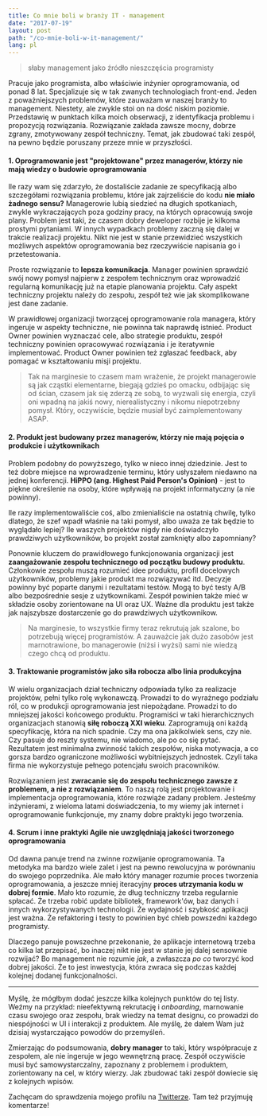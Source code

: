 ```yaml
---
title: Co mnie boli w branży IT - management
date: "2017-07-19"
layout: post
path: "/co-mnie-boli-w-it-management/"
lang: pl
---
```


> słaby management jako źródło nieszczęścia programisty

Pracuje jako programista, albo właściwie inżynier oprogramowania, od ponad 8 lat. Specjalizuje się w tak zwanych technologiach front-end. Jeden z poważniejszych problemów, które zauważam w naszej branży to management. Niestety, ale zwykle stoi on na dość niskim poziomie. Przedstawię w punktach kilka moich obserwacji, z identyfikacja problemu i propozycją rozwiązania. Rozwiązanie zakłada zawsze mocny, dobrze zgrany, zmotywowany zespół techniczny. Temat, jak zbudować taki zespół, na pewno będzie poruszany przeze mnie w przyszłości.

#### 1. Oprogramowanie jest "projektowane" przez managerów, którzy nie mają wiedzy o budowie oprogramowania

Ile razy wam się zdarzyło, że dostaliście zadanie ze specyfikacją albo szczegółami rozwiązania problemu, które jak zajrzeliście do kodu **nie miało żadnego sensu?** Managerowie lubią siedzieć na długich spotkaniach, zwykle wykraczających poza godziny pracy, na których opracowują swoje plany. Problem jest taki, że czasem dobry deweloper rozbije je kilkoma prostymi pytaniami. W innych wypadkach problemy zaczną się dalej w trakcie realizacji projektu. Nikt nie jest w stanie przewidzieć wszystkich możliwych aspektów oprogramowania bez rzeczywiście napisania go i przetestowania.

Proste rozwiązanie to **lepsza komunikacja**. Manager powinien sprawdzić swój nowy pomysł najpierw z zespołem technicznym oraz wprowadzić regularną komunikację już na etapie planowania projektu. Cały aspekt techniczny projektu należy do zespołu, zespół też wie jak skomplikowane jest dane zadanie.

W prawidłowej organizacji tworzącej oprogramowanie rola managera, który ingeruje w aspekty techniczne, nie powinna tak naprawdę istnieć. Product Owner powinien wyznaczać cele, albo strategie produktu, zespół techniczny powinien opracowywać rozwiązania i je iteratywnie implementować. Product Owner powinien też zgłaszać feedback, aby pomagać w kształtowaniu misji projektu.

> Tak na marginesie to czasem mam wrażenie, że projekt managerowie są jak cząstki elementarne, biegają gdzieś po omacku, odbijając się od ścian, czasem jak się zderzą ze sobą, to wyzwali się energia, czyli oni wpadną na jakiś nowy, nierealistyczny i nikomu niepotrzebny pomysł. Który, oczywiście, będzie musiał być zaimplementowany ASAP.

#### 2. Produkt jest budowany przez managerów, którzy nie mają pojęcia o produkcie i użytkownikach

Problem podobny do powyższego, tylko w nieco innej dziedzinie. Jest to też dobre miejsce na wprowadzenie terminu, który usłyszałem niedawno na jednej konferencji. **HiPPO (ang. Highest Paid Person's Opinion)** - jest to piękne określenie na osoby, które wpływają na projekt informatyczny (a nie powinny).

Ile razy implementowaliście coś, albo zmienialiście na ostatnią chwilę, tylko dlatego, że szef wpadł właśnie na taki pomysł, albo uważa ze tak będzie to wyglądało lepiej? Ile waszych projektów nigdy nie doświadczyło prawdziwych użytkowników, bo projekt został zamknięty albo zapomniany?

Ponownie kluczem do prawidłowego funkcjonowania organizacji jest **zaangażowanie zespołu technicznego od początku budowy produktu**. Członkowie zespołu muszą rozumieć idee produktu, profil docelowych użytkowników, problemy jakie produkt ma rozwiązywać itd. Decyzje powinny być poparte danymi i rezultatami testów. Mogą to być testy A/B albo bezpośrednie sesje z użytkownikami. Zespół powinien także mieć w składzie osoby zorientowane na UI oraz UX. Ważne dla produktu jest także jak najszybsze dostarczenie go do prawdziwych użytkownikow.

> Na marginesie, to wszystkie firmy teraz rekrutują jak szalone, bo potrzebują więcej programistów. A zauważcie jak dużo zasobów jest marnotrawione, bo managerowie (niżsi i wyżsi) sami nie wiedzą czego chcą od produktu.

#### 3. Traktowanie programistów jako siła robocza albo linia produkcyjna

W wielu organizacjach dział techniczny odpowiada tylko za realizacje projektów, pełni tylko rolę wykonawczą. Prowadzi to do wyrażnego podziału ról, co w produkcji oprogramowania jest niepożądane. Prowadzi to do mniejszej jakości końcowego produktu. Programiści w taki hierarchicznych organizacjach stanowią **siłę roboczą XXI wieku**. Zaprogramują oni każdą specyfikację, która na nich spadnie. Czy ma ona jakikolwiek sens, czy nie. Czy pasuje do reszty systemu, nie wiadomo, ale po co się pytać. Rezultatem jest minimalna zwinność takich zespołów, niska motywacja, a co gorsza bardzo ograniczone możliwości wybitniejszych jednostek. Czyli taka firma nie wykorzystuje pełnego potencjału swoich pracowników.

Rozwiązaniem jest **zwracanie się do zespołu technicznego zawsze z problemem, a nie z rozwiązaniem**. To naszą rolą jest projektowanie i implementacja oprogramowania, które rozwiąże zadany problem. Jesteśmy inżynierami, z wieloma latami doświadczenia, to my wiemy jak internet i oprogramowanie funkcjonuje, my znamy dobre praktyki jego tworzenia.

#### 4. Scrum i inne praktyki Agile nie uwzględniają jakości tworzonego oprogramowania

Od dawna panuje trend na zwinne rozwijanie oprogramowania. Ta metodyka ma bardzo wiele zalet i jest na pewno rewolucyjna w porównaniu do swojego poprzednika. Ale mało który manager rozumie proces tworzenia oprogramowania, a jeszcze mniej iteracyjny **proces utrzymania kodu w dobrej formie**. Mało kto rozumie, że dług techniczny trzeba regularnie spłacać. Że trzeba robić update bibliotek, framework'ów, baz danych i innych wykorzystywanych technologii. Że wydajność i szybkość aplikacji jest ważna. Że refaktoring i testy to powinien być chleb powszedni każdego programisty.

Dlaczego panuje powszechne przekonanie, że aplikacje internetową trzeba co kilka lat przepisać, bo inaczej nikt nie jest w stanie jej dalej sensownie rozwijać? Bo management nie rozumie *jak*, a zwłaszcza *po co* tworzyć kod dobrej jakości. Że to jest inwestycja, która zwraca się podczas każdej kolejnej dodanej funkcjonalności.

---

Myślę, że mógłbym dodać jeszcze kilka kolejnych punktów do tej listy. Weźmy na przykład: nieefektywną rekrutację i *onboarding*, marnowanie czasu swojego oraz zespołu, brak wiedzy na temat designu, co prowadzi do niespójności w UI i interakcji z produktem. Ale myślę, że dałem Wam już dzisiaj wystarczająco powodów do przemyśleń.

Zmierzając do podsumowania, **dobry manager** to taki, który współpracuje z zespołem, ale nie ingeruje w jego wewnętrzną pracę. Zespół oczywiście musi być samowystarczalny, zapoznany z problemem i produktem, zorientowany na cel, w który wierzy. Jak zbudować taki zespół dowiecie się z kolejnych wpisów.

Zachęcam do sprawdzenia mojego profilu na [Twitterze](http://twitter.com/krzysu). Tam też przyjmuję komentarze!
